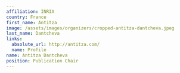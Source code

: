 ```yaml
---
affiliation: INRIA
country: France
first_name: Antitza
image: /assets/images/organizers/cropped-antitza-dantcheva.jpeg
last_name: Dantcheva
links:
  absolute_url: http://antitza.com/
  name: Profile
name: Antitza Dantcheva
position: Publication Chair
---
```

